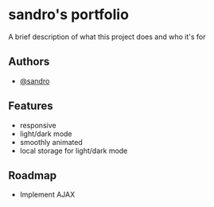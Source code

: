 
# sandro's portfolio

A brief description of what this project does and who it's for


## Authors

- [@sandro](https://github.com/rebub)


## Features

- responsive
- light/dark mode
- smoothly animated
- local storage for light/dark mode



## Roadmap

- Implement AJAX

